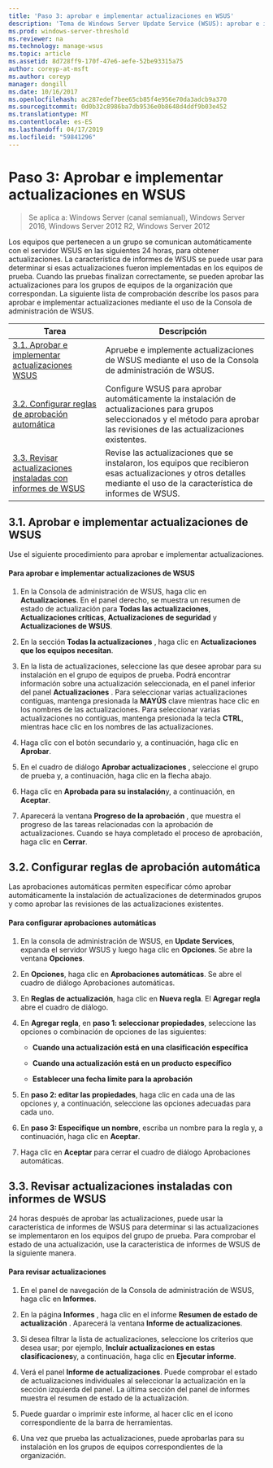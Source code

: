 ```yaml
---
title: 'Paso 3: aprobar e implementar actualizaciones en WSUS'
description: 'Tema de Windows Server Update Service (WSUS): aprobar e implementar actualizaciones en WSUS es el paso 3 en un proceso de cuatro pasos para la implementación de WSUS'
ms.prod: windows-server-threshold
ms.reviewer: na
ms.technology: manage-wsus
ms.topic: article
ms.assetid: 8d728ff9-170f-47e6-aefe-52be93315a75
author: coreyp-at-msft
ms.author: coreyp
manager: dongill
ms.date: 10/16/2017
ms.openlocfilehash: ac287edef7bee65cb85f4e956e70da3adcb9a370
ms.sourcegitcommit: 0d0b32c8986ba7db9536e0b8648d4ddf9b03e452
ms.translationtype: MT
ms.contentlocale: es-ES
ms.lasthandoff: 04/17/2019
ms.locfileid: "59841296"
---
```

# <a name="step-3-approve-and-deploy-updates-in-wsus"></a>Paso 3: Aprobar e implementar actualizaciones en WSUS

>Se aplica a: Windows Server (canal semianual), Windows Server 2016, Windows Server 2012 R2, Windows Server 2012

Los equipos que pertenecen a un grupo se comunican automáticamente con el servidor WSUS en las siguientes 24 horas, para obtener actualizaciones. La característica de informes de WSUS se puede usar para determinar si esas actualizaciones fueron implementadas en los equipos de prueba. Cuando las pruebas finalizan correctamente, se pueden aprobar las actualizaciones para los grupos de equipos de la organización que correspondan. La siguiente lista de comprobación describe los pasos para aprobar e implementar actualizaciones mediante el uso de la Consola de administración de WSUS.

|Tarea|Descripción|
|----|--------|
|[3.1. Aprobar e implementar actualizaciones WSUS](3-approve-and-deploy-updates-in-wsus.md#BKM_3.1.)|Apruebe e implemente actualizaciones de WSUS mediante el uso de la Consola de administración de WSUS.|
|[3.2. Configurar reglas de aprobación automática](3-approve-and-deploy-updates-in-wsus.md#BKM_3.2.a.)|Configure WSUS para aprobar automáticamente la instalación de actualizaciones para grupos seleccionados y el método para aprobar las revisiones de las actualizaciones existentes.|
|[3.3. Revisar actualizaciones instaladas con informes de WSUS](3-approve-and-deploy-updates-in-wsus.md#BKM_3.3.)|Revise las actualizaciones que se instalaron, los equipos que recibieron esas actualizaciones y otros detalles mediante el uso de la característica de informes de WSUS.|

## <a name="BKM_3.1."></a>3.1. Aprobar e implementar actualizaciones de WSUS
Use el siguiente procedimiento para aprobar e implementar actualizaciones.

#### <a name="to-approve-and-deploy-wsus-updates"></a>Para aprobar e implementar actualizaciones de WSUS

1.  En la Consola de administración de WSUS, haga clic en **Actualizaciones**. En el panel derecho, se muestra un resumen de estado de actualización para **Todas las actualizaciones**, **Actualizaciones críticas**, **Actualizaciones de seguridad** y **Actualizaciones de WSUS**.

2.  En la sección **Todas la actualizaciones** , haga clic en **Actualizaciones que los equipos necesitan**.

3.  En la lista de actualizaciones, seleccione las que desee aprobar para su instalación en el grupo de equipos de prueba. Podrá encontrar información sobre una actualización seleccionada, en el panel inferior del panel **Actualizaciones** . Para seleccionar varias actualizaciones contiguas, mantenga presionada la **MAYÚS** clave mientras hace clic en los nombres de las actualizaciones. Para seleccionar varias actualizaciones no contiguas, mantenga presionada la tecla **CTRL**, mientras hace clic en los nombres de las actualizaciones.

4.  Haga clic con el botón secundario y, a continuación, haga clic en **Aprobar**.

5.  En el cuadro de diálogo **Aprobar actualizaciones** , seleccione el grupo de prueba y, a continuación, haga clic en la flecha abajo.

6.  Haga clic en **Aprobada para su instalación**y, a continuación, en **Aceptar**.

7.  Aparecerá la ventana **Progreso de la aprobación** , que muestra el progreso de las tareas relacionadas con la aprobación de actualizaciones. Cuando se haya completado el proceso de aprobación, haga clic en **Cerrar**.

## <a name="BKM_3.2.a."></a>3.2. Configurar reglas de aprobación automática
Las aprobaciones automáticas permiten especificar cómo aprobar automáticamente la instalación de actualizaciones de determinados grupos y como aprobar las revisiones de las actualizaciones existentes.

#### <a name="to-configure-automatic-approvals"></a>Para configurar aprobaciones automáticas

1.  En la consola de administración de WSUS, en **Update Services**, expanda el servidor WSUS y luego haga clic en **Opciones**. Se abre la ventana **Opciones**.

2.  En **Opciones**, haga clic en **Aprobaciones automáticas**. Se abre el cuadro de diálogo Aprobaciones automáticas.

3.  En **Reglas de actualización**, haga clic en **Nueva regla**. El **Agregar regla** abre el cuadro de diálogo.

4.  En **Agregar regla**, en **paso 1: seleccionar propiedades**, seleccione las opciones o combinación de opciones de las siguientes:

    -   **Cuando una actualización está en una clasificación específica**

    -   **Cuando una actualización está en un producto específico**

    -   **Establecer una fecha límite para la aprobación**

5.  En **paso 2: editar las propiedades**, haga clic en cada una de las opciones y, a continuación, seleccione las opciones adecuadas para cada uno.

6.  En **paso 3: Especifique un nombre**, escriba un nombre para la regla y, a continuación, haga clic en **Aceptar**.

7.  Haga clic en **Aceptar** para cerrar el cuadro de diálogo Aprobaciones automáticas.

## <a name="BKM_3.3."></a>3.3. Revisar actualizaciones instaladas con informes de WSUS
24 horas después de aprobar las actualizaciones, puede usar la característica de informes de WSUS para determinar si las actualizaciones se implementaron en los equipos del grupo de prueba. Para comprobar el estado de una actualización, use la característica de informes de WSUS de la siguiente manera.

#### <a name="to-review-updates"></a>Para revisar actualizaciones

1.  En el panel de navegación de la Consola de administración de WSUS, haga clic en **Informes**.

2.  En la página **Informes** , haga clic en el informe **Resumen de estado de actualización** . Aparecerá la ventana **Informe de actualizaciones**.

3.  Si desea filtrar la lista de actualizaciones, seleccione los criterios que desea usar; por ejemplo, **Incluir actualizaciones en estas clasificaciones**y, a continuación, haga clic en **Ejecutar informe**.

4.  Verá el panel **Informe de actualizaciones**. Puede comprobar el estado de actualizaciones individuales al seleccionar la actualización en la sección izquierda del panel. La última sección del panel de informes muestra el resumen de estado de la actualización.

5.  Puede guardar o imprimir este informe, al hacer clic en el icono correspondiente de la barra de herramientas.

6.  Una vez que prueba las actualizaciones, puede aprobarlas para su instalación en los grupos de equipos correspondientes de la organización.
